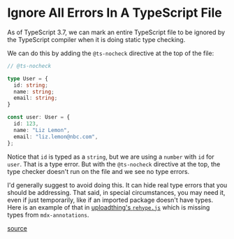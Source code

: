 # Ignore All Errors In A TypeScript File

As of TypeScript 3.7, we can mark an entire TypeScript file to be ignored by
the TypeScript compiler when it is doing static type checking.

We can do this by adding the `@ts-nocheck` directive at the top of the file:

```typescript
// @ts-nocheck

type User = {
  id: string;
  name: string;
  email: string;
}

const user: User = {
  id: 123,
  name: "Liz Lemon",
  email: "liz.lemon@nbc.com",
};
```

Notice that `id` is typed as a `string`, but we are using a `number` with `id`
for `user`. That is a type error. But with the `@ts-nocheck` directive at the
top, the type checker doesn't run on the file and we see no type errors.

I'd generally suggest to avoid doing this. It can hide real type errors that
you should be addressing. That said, in special circumstances, you may need it,
even if just temporarily, like if an imported package doesn't have types. Here
is an example of that in [uploadthing's
`rehype.js`](https://github.com/pingdotgg/uploadthing/blob/d98fbefedddf64d183cc5a00b3fd707e8d8f2f6c/docs/src/mdx/rehype.js#L1)
which is missing types from `mdx-annotations`.

[source](https://www.typescriptlang.org/docs/handbook/release-notes/typescript-3-7.html#-ts-nocheck-in-typescript-files)
